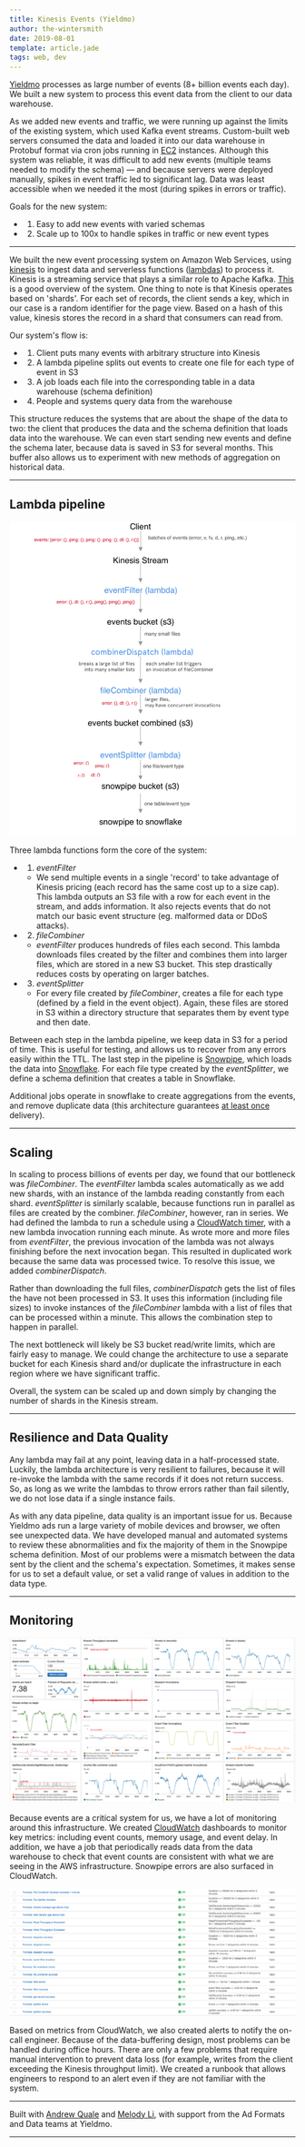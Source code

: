 ```yaml
---
title: Kinesis Events (Yieldmo)
author: the-wintersmith
date: 2019-08-01
template: article.jade
tags: web, dev
---
```


[Yieldmo](https://yieldmo.com) processes as large number of events (8+ billion events each day). We built a new system to process this event data from the client to our data warehouse. 

As we added new events and traffic, we were running up against the limits of the existing system, which used Kafka event streams. Custom-built web servers consumed the data and loaded it into our data warehouse in Protobuf format via cron jobs running in [EC2](https://aws.amazon.com/ec2/) instances. Although this system was reliable, it was difficult to add new events (multiple teams needed to modify the schema) — and because servers were deployed manually, spikes in event traffic led to significant lag. Data was least accessible when we needed it the most (during spikes in errors or traffic).

Goals for the new system:
- 1) Easy to add new events with varied schemas
- 2) Scale up to 100x to handle spikes in traffic or new event types

---

We built the new event processing system on Amazon Web Services, using [kinesis](https://aws.amazon.com/kinesis/) to ingest data and serverless functions ([lambdas](https://aws.amazon.com/lambda/)) to process it. Kinesis is a streaming service that plays a similar role to Apache Kafka. [This](https://docs.aws.amazon.com/streams/latest/dev/key-concepts.html) is a good overview of the system. One thing to note is that Kinesis operates based on 'shards'. For each set of records, the client sends a key, which in our case is a random identifier for the page view. Based on a hash of this value, kinesis stores the record in a shard that consumers can read from.

Our system's flow is: 
 - 1) Client puts many events with arbitrary structure into Kinesis
 - 2) A lambda pipeline splits out events to create one file for each type of event in S3
 - 3) A job loads each file into the corresponding table in a data warehouse (schema definition)
 - 4) People and systems query data from the warehouse

This structure reduces the systems that are about the shape of the data to two: the client that produces the data and the schema definition that loads data into the warehouse. We can even start sending new events and define the schema later, because data is saved in S3 for several months. This buffer also allows us to experiment with new methods of aggregation on historical data. 

---

## Lambda pipeline

![Architecture Diagram](kinesis-events-arch.png)

Three lambda functions form the core of the system:
- 1) *eventFilter* 
	- We send multiple events in a single 'record' to take advantage of Kinesis pricing (each record has the same cost up to a size cap). This lambda outputs an S3 file with a row for each event in the stream, and adds information. It also rejects events that do not match our basic event structure (eg. malformed data or DDoS attacks).
- 2) *fileCombiner*
	- *eventFilter* produces hundreds of files each second. This lambda downloads files created by the filter and combines them into larger files, which are stored in a new S3 bucket. This step drastically reduces costs by operating on larger batches.
- 3) *eventSplitter*
	- For every file created by *fileCombiner*, creates a file for each type (defined by a field in the event object). Again, these files are stored in S3 within a directory structure that separates them by event type and then date.

Between each step in the lambda pipeline, we keep data in S3 for a period of time. This is useful for testing, and allows us to recover from any errors easily within the TTL. The last step in the pipeline is [Snowpipe](https://docs.snowflake.net/manuals/user-guide/data-load-snowpipe-intro.html), which loads the data into [Snowflake](https://www.snowflake.com/). For each file type created by the *eventSplitter*, we define a schema definition that creates a table in Snowflake. 

Additional jobs operate in snowflake to create aggregations from the events, and remove duplicate data (this architecture guarantees [at least once](https://bravenewgeek.com/you-cannot-have-exactly-once-delivery/) delivery).

---

## Scaling

In scaling to process billions of events per day, we found that our bottleneck was *fileCombiner*. The *eventFilter* lambda scales automatically as we add new shards, with an instance of the lambda reading constantly from each shard. *eventSplitter* is similarly scalable, because functions run in parallel as files are created by the combiner. *fileCombiner*, however, ran in series. We had defined the lambda to run a schedule using a [CloudWatch timer](https://docs.aws.amazon.com/AmazonCloudWatch/latest/events/Create-CloudWatch-Events-Scheduled-Rule.html), with a new lambda invocation running each minute. As wrote more and more files from *eventFilter*, the previous invocation of the lambda was not always finishing before the next invocation began. This resulted in duplicated work because the same data was processed twice. To resolve this issue, we added *combinerDispatch*.

Rather than downloading the full files, *combinerDispatch* gets the list of files the have not been processed in S3. It uses this information (including file sizes) to invoke instances of the *fileCombiner* lambda with a list of files that can be processed within a minute. This allows the combination step to happen in parallel.

The next bottleneck will likely be S3 bucket read/write limits, which are fairly easy to manage. We could change the architecture to use a separate bucket for each Kinesis shard and/or duplicate the infrastructure in each region where we have significant traffic. 

Overall, the system can be scaled up and down simply by changing the number of shards in the Kinesis stream.

---
## Resilience and Data Quality

Any lambda may fail at any point, leaving data in a half-processed state. Luckily, the lambda architecture is very resilient to failures, because it will re-invoke the lambda with the same records if it does not return success. So, as long as we write the lambdas to throw errors rather than fail silently, we do not lose data if a single instance fails. 

As with any data pipeline, data quality is an important issue for us. Because Yieldmo ads run a large variety of mobile devices and browser, we often see unexpected data. We have developed manual and automated systems to review these abnormalities and fix the majority of them in the Snowpipe schema definition. Most of our problems were a mismatch between the data sent by the client and the schema's expectation. Sometimes, it makes sense for us to set a default value, or set a valid range of values in addition to the data type.

---
## Monitoring

![CloudWatch monitoring dashboard](monitoring1.png)

Because events are a critical system for us, we have a lot of monitoring around this infrastructure. We created [CloudWatch](https://aws.amazon.com/cloudwatch/) dashboards to monitor key metrics: including event counts, memory usage, and event delay. In addition, we have a job that periodically reads data from the data warehouse to check that event counts are consistent with what we are seeing in the AWS infrastructure. Snowpipe errors are also surfaced in CloudWatch.

![CloudWatch alerts](monitoring2.png)

Based on metrics from CloudWatch, we also created alerts to notify the on-call engineer. Because of the data-buffering design, most problems can be handled during office hours. There are only a few problems that require manual intervention to prevent data loss (for example, writes from the client exceeding the Kinesis throughput limit). We created a runbook that allows engineers to respond to an alert even if they are not familiar with the system. 

---

Built with [Andrew Quale](https://www.linkedin.com/in/andrew-quale-2765372/) and [Melody Li](https://www.linkedin.com/in/melody-li-7578bab1/), with support from the Ad Formats and Data teams at Yieldmo.

---
